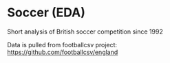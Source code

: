 # Soccer (EDA)
Short analysis of British soccer competition since 1992

Data is pulled from footballcsv project: https://github.com/footballcsv/england

